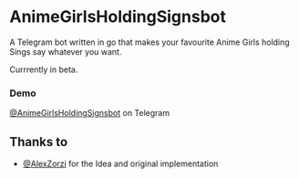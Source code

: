 
# AnimeGirlsHoldingSignsbot

A Telegram bot written in go that makes your favourite Anime Girls holding Sings say whatever you want.

Currrently in beta.


### Demo

[@AnimeGirlsHoldingSignsbot](https://t.me/AnimeGirlsHoldingSignsbot) on Telegram


## Thanks to

- [@AlexZorzi](https://github.com/AlexZorzi) for the Idea and original implementation
